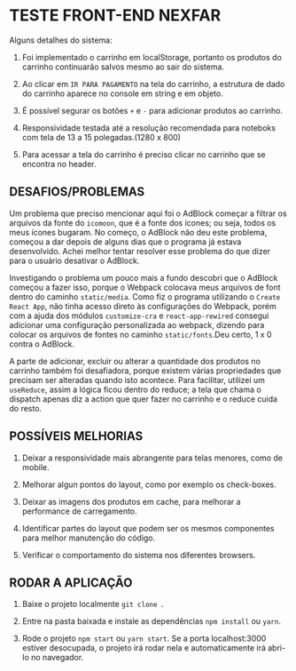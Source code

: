 # TESTE FRONT-END NEXFAR

Alguns detalhes do sistema:

1. Foi implementado o carrinho em localStorage, portanto os produtos do carrinho continuarão salvos mesmo ao sair do sistema.

2. Ao clicar em `IR PARA PAGAMENTO` na tela do carrinho, a estrutura de dado do carrinho aparece no console em string e em objeto.

3. É possível segurar os botões `+` e `-` para adicionar produtos ao carrinho.

4. Responsividade testada até a resolução recomendada para noteboks com tela de 13 a 15 polegadas.(1280 x 800)

5. Para acessar a tela do carrinho é preciso clicar no carrinho que se encontra no header.

## DESAFIOS/PROBLEMAS

Um problema que preciso mencionar aqui foi o AdBlock começar a filtrar os arquivos da fonte do `icomoon`,
que é a fonte dos ícones; ou seja, todos os meus ícones bugaram. No começo, o AdBlock não deu este problema,
começou a dar depois de alguns dias que o programa já estava desenvolvido. Achei melhor tentar resolver esse problema
do que dizer para o usuário desativar o AdBlock.

Investigando o problema um pouco mais a fundo descobri que o AdBlock começou a fazer isso, porque o Webpack
colocava meus arquivos de font dentro do caminho `static/media`. Como fiz o programa utilizando o `Create React App`,
não tinha acesso direto às configurações do Webpack, porém com a ajuda dos módulos `customize-cra` e `react-app-rewired`
consegui adicionar uma configuração personalizada ao webpack, dizendo para colocar os arquivos de fontes no caminho
`static/fonts`.Deu certo, 1 x 0 contra o AdBlock.

A parte de adicionar, excluir ou alterar a quantidade dos produtos no carrinho também foi desafiadora, porque existem várias
propriedades que precisam ser alteradas quando isto acontece. Para facilitar, utilizei um `useReduce`, assim a lógica ficou dentro do reduce; a tela que chama o dispatch apenas diz a action que quer fazer no carrinho e o reduce cuida do resto.

## POSSÍVEIS MELHORIAS

1. Deixar a responsividade mais abrangente para telas menores, como de mobile.

2. Melhorar algun pontos do layout, como por exemplo os check-boxes.

3. Deixar as imagens dos produtos em cache, para melhorar a performance de carregamento.

4. Identificar partes do layout que podem ser os mesmos componentes para melhor manutenção do código.

5. Verificar o comportamento do sistema nos diferentes browsers.

## RODAR A APLICAÇÃO

1. Baixe o projeto localmente `git clone `.

2. Entre na pasta baixada e instale as dependências `npm install` ou `yarn`.

3. Rode o projeto `npm start` ou `yarn start`. Se a porta localhost:3000 estiver desocupada, o projeto irá rodar nela e automaticamente irá abri-lo no navegador.
